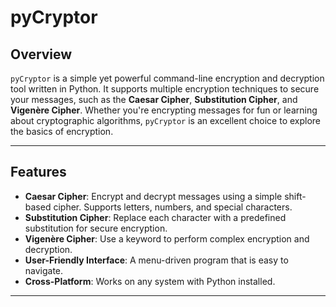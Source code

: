 # pyCryptor

## Overview

`pyCryptor` is a simple yet powerful command-line encryption and decryption tool written in Python. It supports multiple encryption techniques to secure your messages, such as the **Caesar Cipher**, **Substitution Cipher**, and **Vigenère Cipher**. Whether you're encrypting messages for fun or learning about cryptographic algorithms, `pyCryptor` is an excellent choice to explore the basics of encryption.

---

## Features

- **Caesar Cipher**: Encrypt and decrypt messages using a simple shift-based cipher. Supports letters, numbers, and special characters.
- **Substitution Cipher**: Replace each character with a predefined substitution for secure encryption.
- **Vigenère Cipher**: Use a keyword to perform complex encryption and decryption.
- **User-Friendly Interface**: A menu-driven program that is easy to navigate.
- **Cross-Platform**: Works on any system with Python installed.

---
